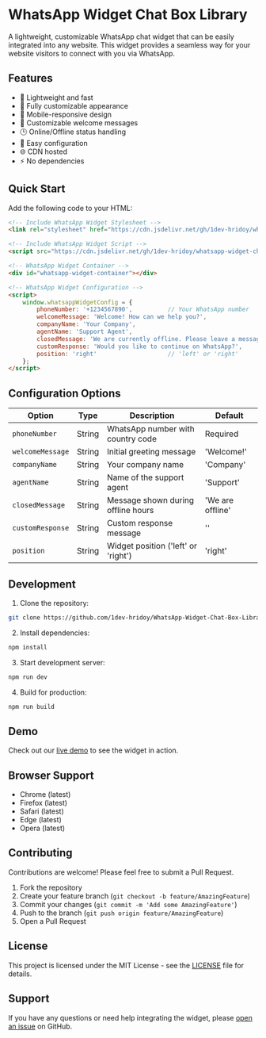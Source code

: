 # WhatsApp Widget Chat Box Library

A lightweight, customizable WhatsApp chat widget that can be easily integrated into any website. This widget provides a seamless way for your website visitors to connect with you via WhatsApp.



## Features

- 🚀 Lightweight and fast
- 🎨 Fully customizable appearance
- 📱 Mobile-responsive design
- 💬 Customizable welcome messages
- 🕒 Online/Offline status handling
- 🔧 Easy configuration
- 🌐 CDN hosted
- ⚡ No dependencies

## Quick Start

Add the following code to your HTML:

```html
<!-- Include WhatsApp Widget Stylesheet -->
<link rel="stylesheet" href="https://cdn.jsdelivr.net/gh/1dev-hridoy/whatsapp-widget-chat-box-library@latest/src/whatsapp-widget.min.css">

<!-- Include WhatsApp Widget Script -->
<script src="https://cdn.jsdelivr.net/gh/1dev-hridoy/whatsapp-widget-chat-box-library@latest/src/whatsapp-widget.js"></script>

<!-- WhatsApp Widget Container -->
<div id="whatsapp-widget-container"></div>

<!-- WhatsApp Widget Configuration -->
<script>
    window.whatsappWidgetConfig = {
        phoneNumber: '+1234567890',          // Your WhatsApp number
        welcomeMessage: 'Welcome! How can we help you?',
        companyName: 'Your Company',
        agentName: 'Support Agent',
        closedMessage: 'We are currently offline. Please leave a message.',
        customResponse: 'Would you like to continue on WhatsApp?',
        position: 'right'                    // 'left' or 'right'
    };
</script>
```

## Configuration Options

| Option | Type | Description | Default |
|--------|------|-------------|---------|
| `phoneNumber` | String | WhatsApp number with country code | Required |
| `welcomeMessage` | String | Initial greeting message | 'Welcome!' |
| `companyName` | String | Your company name | 'Company' |
| `agentName` | String | Name of the support agent | 'Support' |
| `closedMessage` | String | Message shown during offline hours | 'We are offline' |
| `customResponse` | String | Custom response message | '' |
| `position` | String | Widget position ('left' or 'right') | 'right' |

## Development

1. Clone the repository:
```bash
git clone https://github.com/1dev-hridoy/WhatsApp-Widget-Chat-Box-Library.git
```

2. Install dependencies:
```bash
npm install
```

3. Start development server:
```bash
npm run dev
```

4. Build for production:
```bash
npm run build
```

## Demo

Check out our [live demo](https://1dev-hridoy.github.io/WhatsApp-Widget-Chat-Box-Library/demo) to see the widget in action.

## Browser Support

- Chrome (latest)
- Firefox (latest)
- Safari (latest)
- Edge (latest)
- Opera (latest)

## Contributing

Contributions are welcome! Please feel free to submit a Pull Request.

1. Fork the repository
2. Create your feature branch (`git checkout -b feature/AmazingFeature`)
3. Commit your changes (`git commit -m 'Add some AmazingFeature'`)
4. Push to the branch (`git push origin feature/AmazingFeature`)
5. Open a Pull Request

## License

This project is licensed under the MIT License - see the [LICENSE](LICENSE) file for details.

## Support

If you have any questions or need help integrating the widget, please [open an issue](https://github.com/1dev-hridoy/WhatsApp-Widget-Chat-Box-Library/issues) on GitHub.